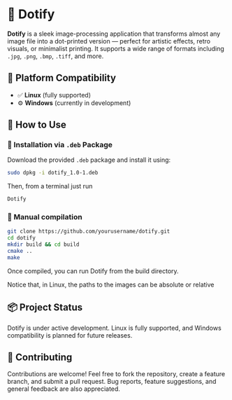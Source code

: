 # 🎯 Dotify

**Dotify** is a sleek image-processing application that transforms almost any image file into a dot-printed version — perfect for artistic effects, retro visuals, or minimalist printing. It supports a wide range of formats including `.jpg`, `.png`, `.bmp`, `.tiff`, and more.

## 🧭 Platform Compatibility

- ✅ **Linux** (fully supported)  
- ⚙️ **Windows** (currently in development)

## 🚀 How to Use

### 🔧 Installation via `.deb` Package

Download the provided `.deb` package and install it using:

```bash
sudo dpkg -i dotify_1.0-1.deb
```

Then, from a terminal just run
```bash
Dotify
```

### 🔧 Manual compilation

```bash
git clone https://github.com/yourusername/dotify.git
cd dotify
mkdir build && cd build
cmake ..
make
```
Once compiled, you can run Dotify from the build directory.

Notice that, in Linux, the paths to the images can be absolute or relative

## 📦 Project Status

Dotify is under active development. Linux is fully supported, and Windows compatibility is planned for future releases.

## 🤝 Contributing

Contributions are welcome! Feel free to fork the repository, create a feature branch, and submit a pull request. Bug reports, feature suggestions, and general feedback are also appreciated.
